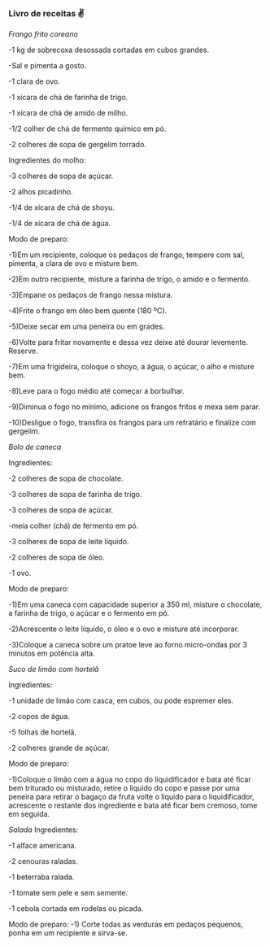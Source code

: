 ### Livro de receitas :v:

*Frango frito coreano*

-1 kg de sobrecoxa desossada cortadas em cubos grandes.

-Sal e pimenta a gosto.

-1 clara de ovo.

-1 xícara de chá de farinha de trigo.

-1 xícara de chá de amido de milho.

-1/2 colher de chá de fermento químico em pó.

-2 colheres de sopa de gergelim torrado.
 
Ingredientes do molho:

-3 colheres de sopa de açúcar.

-2 alhos picadinho.

-1/4 de xícara de chá de shoyu.

-1/4 de xícara de chá de água.
 
Modo de preparo:

-1)Em um recipiente, coloque os pedaços de frango, tempere com sal, pimenta, a clara de ovo e misture bem.

-2)Em outro recipiente, misture a farinha de trigo, o amido e o fermento.

-3)Empane os pedaços de frango nessa mistura.

-4)Frite o frango em óleo bem quente (180 ºC).

-5)Deixe secar em uma peneira ou em grades.

-6)Volte para fritar novamente e dessa vez deixe até dourar levemente. Reserve.

-7)Em uma frigideira, coloque o shoyo, a água, o açúcar, o alho e misture bem.

-8)Leve para o fogo médio até começar a borbulhar.

-9)Diminua o fogo no mínimo, adicione os frangos fritos e mexa sem parar.

-10)Desligue o fogo, transfira os frangos para um refratário e finalize com gergelim.

*Bolo de caneca* 

Ingredientes:

-2 colheres de sopa de chocolate.

-3 colheres de sopa de farinha de trigo.

-3 colheres de sopa de açúcar.

-meia colher (chá) de fermento em pó.

-3 colheres de sopa de leite líquido.

-2 colheres de sopa de óleo.

-1 ovo.
 
Modo de preparo:

-1)Em uma caneca com capacidade superior a 350 ml, misture o chocolate, a farinha de trigo, o açúcar e o fermento em pó.

-2)Acrescente o leite líquido, o óleo e o ovo e misture até incorporar.

-3)Coloque a caneca sobre um pratoe leve ao forno micro-ondas por 3 minutos em potência alta.

*Suco de limão com hortelã*

Ingredientes:

-1 unidade de limão com casca, em cubos, ou pode espremer eles.

-2 copos de água.

-5 folhas de hortelã.

-2 colheres grande de açúcar.

Modo de preparo:

-1)Coloque o limão com a água no copo do liquidificador e bata até ficar bem triturado ou misturado, retire o liquido do copo e passe por uma peneira para retirar o bagaço da fruta volte o liquido para o liquidificador, acrescente o restante dos ingrediente e bata até ficar bem cremoso, tome em seguida.

*Salada*
Ingredientes:

-1 alface americana.

-2 cenouras raladas.

-1 beterraba ralada.

-1 tomate sem pele e sem semente.

-1 cebola cortada em rodelas ou picada.

Modo de preparo:
-1) Corte todas as verduras em pedaços pequenos, ponha em um recipiente e sirva-se.
